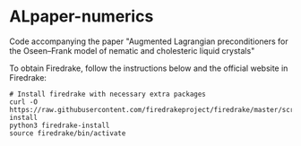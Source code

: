 # ALpaper-numerics
Code accompanying the paper "Augmented Lagrangian preconditioners for the Oseen–Frank model of nematic and cholesteric liquid crystals"

To obtain Firedrake, follow the instructions below and the official website in Firedrake:

```
# Install firedrake with necessary extra packages
curl -O https://raw.githubusercontent.com/firedrakeproject/firedrake/master/scripts/firedrake-install
python3 firedrake-install
source firedrake/bin/activate
```
